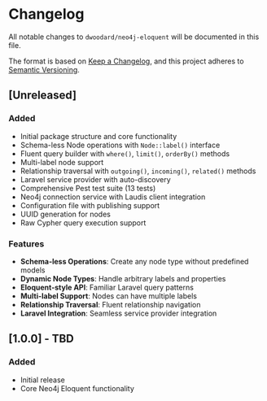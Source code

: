 # Changelog

All notable changes to `dwoodard/neo4j-eloquent` will be documented in this file.

The format is based on [Keep a Changelog](https://keepachangelog.com/en/1.0.0/),
and this project adheres to [Semantic Versioning](https://semver.org/spec/v2.0.0.html).

## [Unreleased]

### Added
- Initial package structure and core functionality
- Schema-less Node operations with `Node::label()` interface
- Fluent query builder with `where()`, `limit()`, `orderBy()` methods
- Multi-label node support
- Relationship traversal with `outgoing()`, `incoming()`, `related()` methods
- Laravel service provider with auto-discovery
- Comprehensive Pest test suite (13 tests)
- Neo4j connection service with Laudis client integration
- Configuration file with publishing support
- UUID generation for nodes
- Raw Cypher query execution support

### Features
- **Schema-less Operations**: Create any node type without predefined models
- **Dynamic Node Types**: Handle arbitrary labels and properties
- **Eloquent-style API**: Familiar Laravel query patterns
- **Multi-label Support**: Nodes can have multiple labels
- **Relationship Traversal**: Fluent relationship navigation
- **Laravel Integration**: Seamless service provider integration

## [1.0.0] - TBD

### Added
- Initial release
- Core Neo4j Eloquent functionality
